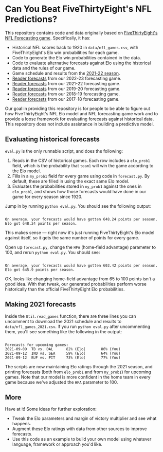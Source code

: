 # Can You Beat FiveThirtyEight's NFL Predictions?

This repository contains code and data originally based on [FiveThirtyEight's NFL Forecasting game](https://projects.fivethirtyeight.com/2021-nfl-forecasting-game/). Specifically, it has:

* Historical NFL scores back to 1920 in `data/nfl_games.csv`, with FiveThirtyEight's Elo win probabilities for each game.
* Code to generate the Elo win probabilities contained in the data.
* Code to evaluate alternative forecasts against Elo using the historical data and the rules of our game.
* Game schedule and results from the [2021-22 season](https://projects.fivethirtyeight.com/nfl-api/2021/nfl_games_2021.csv).
* [Reader forecasts](https://projects.fivethirtyeight.com/nfl-api/2022/raw_user_forecasts.csv) from our 2022-23 forecasting game.
* [Reader forecasts](https://projects.fivethirtyeight.com/nfl-api/2021/raw_user_forecasts.csv) from our 2021-22 forecasting game.
* [Reader forecasts](https://projects.fivethirtyeight.com/nfl-api/2019/raw_user_forecasts.csv) from our 2019-20 forecasting game.
* [Reader forecasts](https://projects.fivethirtyeight.com/nfl-api/2018/raw_user_forecasts.csv) from our 2018-19 forecasting game.
* [Reader forecasts](https://projects.fivethirtyeight.com/nfl-api/2017/raw_user_forecasts.csv) from our 2017-18 forecasting game.

Our goal in providing this repository is for people to be able to figure out how FiveThirtyEight's NFL Elo model and NFL forecasting game work and to provide a loose framework for evaluating forecasts against historical data. This repository does not include assistance in building a predictive model.

## Evaluating historical forecasts

`eval.py` is the only runnable script, and does the following:

1. Reads in the CSV of historical games. Each row includes a `elo_prob1` field, which is the probability that `team1` will win the game according to the Elo model.
2. Fills in a `my_prob1` field for every game using code in `forecast.py`. By default, these are filled in using the exact same Elo model.
3. Evaluates the probabilities stored in `my_prob1` against the ones in `elo_prob1`, and shows how those forecasts would have done in our game for every season since 1920.

Jump in by running `python eval.py`. You should see the following output:

```

On average, your forecasts would have gotten 648.24 points per season. Elo got 648.24 points per season.

```

This makes sense — right now it's just running FiveThirtyEight's Elo model against itself, so it gets the same number of points for every game.

Open up `forecast.py`, change the `HFA` (home-field advantage) parameter to 100, and rerun `python eval.py`. You should see:

```

On average, your forecasts would have gotten 603.42 points per season. Elo got 645.9 points per season.

```

OK, looks like changing home-field advantage from 65 to 100 points isn't a good idea. With that tweak, our generated probabilities perform worse historically than the official FiveThirtyEight Elo probabilities.

## Making 2021 forecasts

Inside the `Util.read_games` function, there are three lines you can uncomment to download the 2021 schedule and results to `data/nfl_games_2021.csv`. If you run `python eval.py` after uncommenting them, you'll see something like the following in the output:

```

Forecasts for upcoming games:
2021-09-09	TB vs. DAL		82% (Elo)		86% (You)
2021-09-12	IND vs. SEA		59% (Elo)		64% (You)
2021-09-12	BUF vs. PIT		73% (Elo)		77% (You)

```

The scripts are now maintaining Elo ratings through the 2021 season, and printing forecasts (both from `elo_prob1` and from `my_prob1`) for upcoming games. Note that our model is more confident in the home team in every game because we've adjusted the `HFA` parameter to 100.

## More

Have at it! Some ideas for further exploration:

* Tweak the Elo parameters and margin of victory multiplier and see what happens.
* Augment these Elo ratings with data from other sources to improve forecasts.
* Use this code as an example to build your own model using whatever language, framework or approach you'd like.
